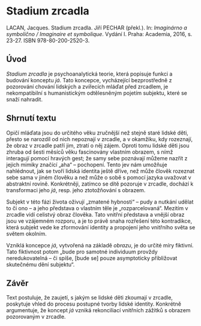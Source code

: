 # Stadium zrcadla

LACAN, Jacques. Stadium zrcadla. Jiří PECHAR (překl.). In: _Imaginárno a symbolično / Imaginaire et symbolique_. Vydání I. Praha: Academia, 2016, s. 23-27. ISBN 978-80-200-2520-3.

## Úvod

_Stadium zrcadla_ je psychoanalytická teorie, která popisuje funkci a budování konceptu _já_. Tato koncepce, vycházející bezprostředně z pozorování chování lidských a zvířecích mláďat před zrcadlem, je nekompatibilní s humanistickým odtělesněným pojetím subjektu, které se snaží nahradit.

## Shrnutí textu

Opičí mláďata jsou do určitého věku zručnější než stejně staré lidské děti, přesto se narozdíl od nich nepoznají v zrcadle, a v okamžiku, kdy rozeznají, že obraz v zrcadle patří jim, ztratí o něj zájem. Oproti tomu lidské děti jsou zhruba od šesti měsíců věku fascinovány vlastním obrazem, s nímž interagují pomocí hravých gest; že samy sebe poznávají můžeme nazřít z jejich mimiky značící „aha“ – pochopení. Tento jev nám umožňuje nahlédnout, jak se tvoří lidská identita ještě dříve, než může člověk rozeznat sebe sama v jiném člověku a než může o sobě s pomocí jazyka uvažovat v abstraktní rovině. Konkrétněji, zatímco se dítě pozoruje v zrcadle, dochází k transformaci jeho _já_, resp. jeho ztotožňování s obrazem.

Subjekt v této fázi života oživují „zmatené hybnosti“ – pudy a nutkání udělat to či ono – a jeho představa o vlastním těle je „rozparcelovaná“. Mezitím v zrcadle vidí celistvý obraz člověka. Tato vnitřní představa a vnější obraz jsou ve vzájemném rozporu, a je to právě snaha rozřešení této kontradikce, která subjekt vede ke zformování identity a propojení jeho vnitřního světa se světem okolním.

Vzniklá koncepce _já_, vytvořená na základě _obrazu_, je do určité míry fiktivní. Tato fiktivnost potom „bude pro samotné individuum provždy neredukovatelná – či spíše, [bude se] pouze asymptoticky přibližovat skutečnému dění subjektu“.

## Závěr

Text postuluje, že zaujetí, s jakým se lidské děti zkoumají v zrcadle, poskytuje vhled do procesu postupné tvorby lidské identity. Konkrétně argumentuje, že koncept _já_ vzniká rekonciliací vnitřních zážitků s obrazem pozorovaným v zrcadle.
